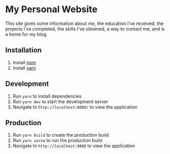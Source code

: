 # My Personal Website
This site gives some information about me, the education I've received, the projects I've completed, the skills I've obtained, a way to contact me, and is a home for my blog.

## Installation
1. Install [npm](https://www.npmjs.com/get-npm)
2. Install [yarn](https://classic.yarnpkg.com/en/docs/install/#windows-stable)

## Development
1. Run `yarn` to install dependencies
2. Run `yarn dev` to start the development server
3. Navigate to `http://localhost:8000/` to view the application

## Production
1. Run `yarn build` to create the production build
2. Run `yarn serve` to run the production build
3. Navigate to `http://localhost:8080` to view the application